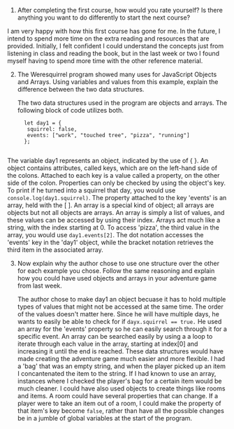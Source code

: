 1. After completing the first course, how would you rate yourself? Is there anything you want to do differently to start the next course?

  I am very happy with how this first course has gone for me. In the future, I intend to spend more time on the extra reading and resources that are 
  provided. Initially, I felt confident I could understand the concepts just from listening in class and reading the book, but in the last week or two I 
  found myself having to spend more time with the other reference material.

2. The Weresquirrel program showed many uses for JavaScript Objects and Arrays.
   Using variables and values from this example, explain the difference between the two data structures.
   
   The two data structures used in the program are objects and arrays. The following block of 
   code utilizes both.
   
   ```
     let day1 = {
      squirrel: false,
      events: ["work", "touched tree", "pizza", "running"]
     };
  
  The variable day1 represents an object, indicated by the use of { }. An object contains attributes, called keys, which are on the left-hand side
  of the colons. Attached to each key is a value called a property, on the other side of the colon. Properties can only be checked by using the 
  object's key. To print if he turned into a squirrel that day, you would use `console.log(day1.squirrel)`. The property attached to the key 'events' 
  is an array, held with the [ ]. An array is a special kind of object; all arrays are objects but not all objects are arrays. An array is simply a 
  list of values, and these values can be accessed by using their index. Arrays act much like a string, with the index starting at 0. 
  To access 'pizza', the third value in the array, you would use `day1.events[2]`. The dot notation accesses the 'events' key in the 'day1' 
  object, while the bracket notation retrieves the third item in the associated array. 
   
   
3. Now explain why the author chose to use one structure over the other for each example you chose. 
   Follow the same reasoning and explain how you could have used objects and arrays in your adventure game from last week.
   
   The author chose to make day1 an object becuase it has to hold multiple types of values that might not be accessed at the same time.
   The order of the values doesn't matter here. Since he will have multiple days, he wants to easily be able to check for if `dayx.squirrel == true.`
   He used an array for the 'events' property so he can easily search through it for a specific event. An array can be searched easily
   by using a a loop to iterate through each value in the array, starting at index[0] and increasing it until the end is reached. These data structures
   would have made creating the adventure game much easier and more flexible. I had a 'bag' that was an empty string, and when the player 
   picked up an item I concantenated the item to the string. If I had known to use an array, instances where I checked the player's bag for a certain 
   item would be much cleaner. I could have also used objects to create things like rooms and items. A room could have several properties that can change.
   If a player were to take an item out of a room, I could make the property of that item's key become `false`, rather than have all the possible changes
   be in a jumble of global variables at the start of the program. 
